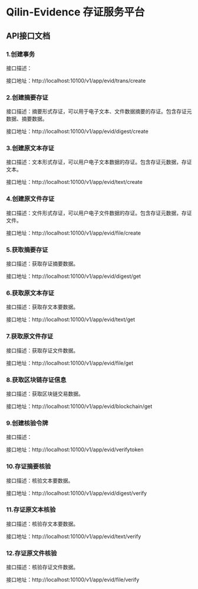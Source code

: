 # Qilin-Evidence 存证服务平台

## API接口文档

### 1.创建事务

接口描述：

接口地址：http://localhost:10100/v1/app/evid/trans/create

### 2.创建摘要存证

接口描述：摘要形式存证，可以用于电子文本、文件数据摘要的存证。包含存证元数据、摘要数据。

接口地址：http://localhost:10100/v1/app/evid/digest/create

### 3.创建原文本存证

接口描述：文本形式存证，可以用户电子文本数据的存证。包含存证元数据，存证文本。

接口地址：http://localhost:10100/v1/app/evid/text/create

### 4.创建原文件存证

接口描述：文件形式存证，可以用户电子文件数据的存证。包含存证元数据，存证文件。

接口地址：http://localhost:10100/v1/app/evid/file/create

### 5.获取摘要存证

接口描述：获取存证摘要数据。

接口地址：http://localhost:10100/v1/app/evid/digest/get

### 6.获取原文本存证

接口描述：获取存文本要数据。

接口地址：http://localhost:10100/v1/app/evid/text/get

### 7.获取原文件存证

接口描述：获取存证文件数据。

接口地址：http://localhost:10100/v1/app/evid/file/get

### 8.获取区块链存证信息

接口描述：获取区块链交易数据。

接口地址：http://localhost:10100/v1/app/evid/blockchain/get

### 9.创建核验令牌

接口描述：

接口地址：http://localhost:10100/v1/app/evid/verifytoken

### 10.存证摘要核验

接口描述：核验文本要数据。

接口地址：http://localhost:10100/v1/app/evid/digest/verify

### 11.存证原文本核验

接口描述：核验存文本要数据。

接口地址：http://localhost:10100/v1/app/evid/text/verify

### 12.存证原文件核验

接口描述：核验存证文件数据。

接口地址：http://localhost:10100/v1/app/evid/file/verify

